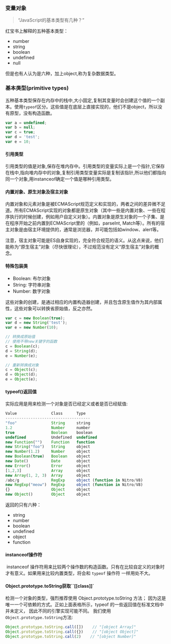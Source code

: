 ### 变量对象

> “JavaScript的基本类型有几种？”

红宝书上解释的五种基本类型：

* number
* string
* boolean
* undefined
* null

但是也有人认为是六种，加上object,称为复杂数据类型。



### 基本类型(primitive types)

​	五种基本类型保存在内存中的栈中,大小固定,复制其变量时会创建这个值的一个副本。使用`typeof`区分。这些值是在底层上直接实现的，他们不是object，所以没有原型，没有构造函数。

```javascript
var a = undefined;
var b = null;
var c = true;
var d = 'test';
var e = 10;
```

#### 引用类型

​	引用类型的值是对象,保存在堆内存中。引用类型的变量实际上是一个指针,它保存在栈中,指向堆内存中的对象,复制引用类型变量实际是复制该指针,所以他们都指向同一个对象,用instanceof确定一个值是哪种引用类型。

#### 内置对象、原生对象及宿主对象

​	内置对象和元素对象是被ECMAScript规范定义和实现的，两者之间的差异微不足道。所有ECMAScript实现的对象都是原生对象（其中一些是内置对象、一些在程序执行的时候创建，例如用户自定义对象）。内置对象是原生对象的一个子集、是在程序开始之前内置到ECMAScript里的（例如，parseInt, Match等）。所有的宿主对象是由宿主环境提供的，通常是浏览器，并可能包括如window、alert等。

​	注意，宿主对象可能是ES自身实现的，完全符合规范的语义。从这点来说，他们能称为“原生宿主”对象（尽快很理论），不过规范没有定义“原生宿主”对象的概念。



#### 特殊包装类

* Boolean: 布尔对象
* String: 字符串对象
* Number: 数字对象

这些对象的创建，是通过相应的内置构造器创建，并且包含原生值作为其内部属性，这些对象可以转换省原始值，反之亦然。

```javascript
var c = new Boolean(true);
var d = new String('test');
var e = new Number(10);

// 转换成原始值
// 使用不带new关键字的函数
с = Boolean(c);
d = String(d);
e = Number(e);

// 重新转换成对象
с = Object(c);
d = Object(d);
e = Object(e);
```



#### typeof()返回值

实际应用是用来检测一个对象是否已经定义或者是否已经赋值:

```javascript
Value               Class      Type
-------------------------------------
"foo"               String     string
1.2                 Number     number
true                Boolean    boolean
undefined           Undefined  undefined
new Function("")    Function   function
new String("foo")   String     object
new Number(1.2)     Number     object
new Boolean(true)   Boolean    object
new Date()          Date       object
new Error()         Error      object
[1,2,3]             Array      object
new Array(1, 2, 3)  Array      object
/abc/g              RegExp     object (function in Nitro/V8)
new RegExp("meow")  RegExp     object (function in Nitro/V8)
{}                  Object     object
new Object()        Object     object
```

返回的只有六种：

- string
- number
- boolean
- undefined
- object
- function



#### instanceof操作符

​	instanceof 操作符用来比较两个操作数的构造函数。只有在比较自定义的对象时才有意义。如果用来比较内置类型，将会和 `typeof` 操作符 一样用处不大。



#### Object.prototype.toString获取``[[class]]`

检测一个对象的类型，强烈推荐使用 Object.prototype.toString 方法； 因为这是唯一一个可依赖的方式。正如上面表格所示，typeof 的一些返回值在标准文档中并未定义， 因此不同的引擎实现可能不同。 我们使用`Object.prototype.toString`方法:

```javascript
Object.prototype.toString.call([])    // "[object Array]"
Object.prototype.toString.call({})    // "[object Object]"
Object.prototype.toString.call(2)    // "[object Number]"
```

